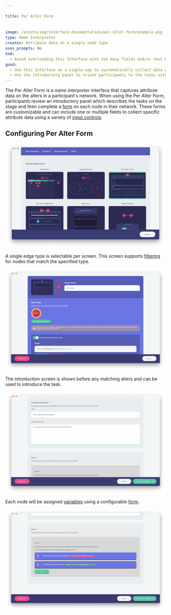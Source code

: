 ```yaml
---

title: Per Alter Form


image: /assets/img/interface-documentation/per-alter-form/example.png
type: Name Interpreter
creates: Attribute data on a single node type
uses_prompts: No
bad:
  - Avoid overloading this Interface with too many fields and/or text-heavy prompts. Instead, consider taking advantage of other more interactive Interfaces, such as the [Categorical Bin](../categorical-bin) and [Ordinal Bin](../ordinal-bin), to ease participant burden. 
good:
  - Use this Interface as a simple way to systematically collect data on alters. 
  - Use the introductory panel to orient participants to the tasks within the form they will complete for each alter.
---
```


The Per Alter Form is a _name interpreter_ interface that captures attribute data on the alters in a participant's network. When using the Per Alter Form, participants review an introductory panel which describes the tasks on the stage and then complete a [form](../_key-concepts/forms.md) on each node in their network. These forms are customizable and can include one or multiple fields to collect specific attribute data using a variety of [input controls](../_key-concepts/input-controls.md).

## Configuring Per Alter Form

![Image](/assets/img/interface-documentation/per-alter-form/add-screen.png)

A single edge type is selectable per screen. This screen supports [filtering](../_key-concepts/network-filtering.md) for nodes that match the specified type.

![Image](/assets/img/interface-documentation/per-alter-form/architect-node-type.png)

The introduction screen is shown before any matching alters and can be used to introduce the task.

![Image](/assets/img/interface-documentation/per-alter-form/architect-intro.png)

Each node will be assigned [variables](../_reference/variable-types.md) using a configurable [form](../_key-concepts/forms.md).

![Image](/assets/img/interface-documentation/per-alter-form/architect-form.png)
